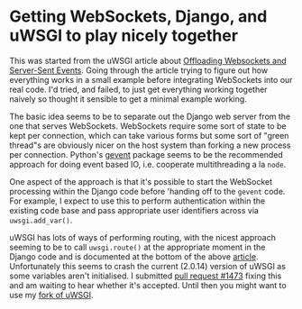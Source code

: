 # Getting WebSockets, Django, and uWSGI to play nicely together

This was started from the uWSGI article
about [Offloading Websockets and Server-Sent Events][uwsgisse].  Going
through the article trying to figure out how everything works in a
small example before integrating WebSockets into our real code.  I'd
tried, and failed, to just get everything working together naively so
thought it sensible to get a minimal example working.

The basic idea seems to be to separate out the Django web server from
the one that serves WebSockets.  WebSockets require some sort of state
to be kept per connection, which can take various forms but some sort
of "green thread"s are obviously nicer on the host system than forking
a new process per connection.
Python's [gevent](http://www.gevent.org/) package seems to be the
recommended approach for doing event based IO, i.e. cooperate
multithreading a la `node`.

One aspect of the approach is that it's possible to start the
WebSocket processing within the Django code before 'handing off to the
`gevent` code.  For example, I expect to use this to perform
authentication within the existing code base and pass appropriate user
identifiers across via `uwsgi.add_var()`.

uWSGI has lots of ways of performing routing, with the nicest approach
seeming to be to call `uwsgi.route()` at the appropriate moment in the
Django code and is documented at the bottom of the
above [article][uwsgisse].  Unfortunately this seems to crash the
current (2.0.14) version of uWSGI as some variables aren't
initialised.  I submitted [pull request #1473][issue1473] fixing this
and am waiting to hear whether it's accepted.  Until then you might
want to use my [fork of uWSGI][myuwsgi].

[myuwsgi]: https://github.com/smason/uwsgi
[uwsgisse]: http://uwsgi-docs.readthedocs.io/en/latest/articles/OffloadingWebsocketsAndSSE.html
[issue1473]: https://github.com/unbit/uwsgi/pull/1473
